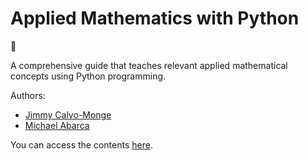 # Applied Mathematics with Python

:snake:

A comprehensive guide that teaches relevant applied mathematical concepts using Python programming.

Authors:

- [Jimmy Calvo-Monge](https://www.linkedin.com/in/jimmy-calvo-monge-367636208)
- [Michael Abarca](https://www.linkedin.com/in/michael-abarca)

You can access the contents [here](https://jimmycalvomonge.github.io/appmathpython/intro.html).